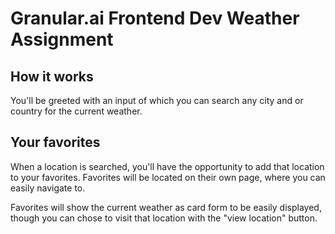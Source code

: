 # Granular.ai Frontend Dev Weather Assignment

## **How it works**

You'll be greeted with an input of which you can search any city and or country for the current weather.

## **Your favorites**

When a location is searched, you'll have the opportunity to add that location to your favorites. Favorites will be located on their own page, where you can easily navigate to.

Favorites will show the current weather as card form to be easily displayed, though you can chose to visit that location with the "view location" button.
